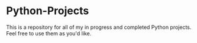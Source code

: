 # Python-Projects

This is a repository for all of my in progress and completed Python projects. Feel free to use them as you'd like.
